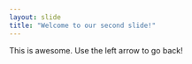 ```yaml
---
layout: slide
title: "Welcome to our second slide!"
---
```

This is awesome.
Use the left arrow to go back!
